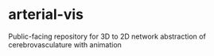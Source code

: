# arterial-vis
Public-facing repository for 3D to 2D network abstraction of cerebrovasculature with animation
